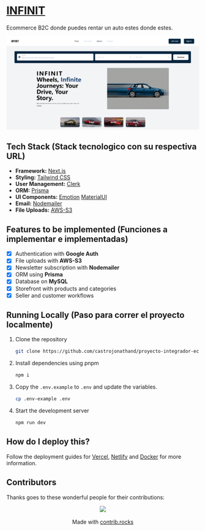 # [INFINIT](https://infinit-ecommerce.vercel.app/)

Ecommerce B2C donde puedes rentar un auto estes donde estes.

[![INFINIT](./src/assets/images/infinit.PNG)](https://infinit-ecommerce.vercel.app/)


## Tech Stack  (Stack tecnologico con su respectiva URL)

- **Framework:** [Next.js](https://nextjs.org)
- **Styling:** [Tailwind CSS](https://tailwindcss.com)
- **User Management:** [Clerk](https://clerk.com)
- **ORM:** [Prisma](https://www.prisma.io/)
- **UI Components:** [Emotion](https://emotion.sh/docs/introduction)
                     [MaterialUI](https://mui.com/)
- **Email:** [Nodemailer](https://nodemailer.com/)
- **File Uploads:** [AWS-S3](https://aws.amazon.com/es/s3/?nc=sn&loc=0)


## Features to be implemented  (Funciones a implementar e implementadas)

- [x] Authentication with **Google Auth**
- [x] File uploads with **AWS-S3**
- [x] Newsletter subscription with **Nodemailer**
- [x] ORM using **Prisma**
- [x] Database on **MySQL**
- [x] Storefront with products and categories
- [x] Seller and customer workflows

## Running Locally  (Paso para correr el proyecto localmente)

1. Clone the repository

   ```bash
   git clone https://github.com/castrojonathand/proyecto-integrador-ecommerce.git
   ```

2. Install dependencies using pnpm

   ```bash
   npm i
   ```

3. Copy the `.env.example` to `.env` and update the variables.

   ```bash
   cp .env-example .env
   ```

4. Start the development server

   ```bash
   npm run dev
   ```

## How do I deploy this?

Follow the deployment guides for [Vercel](https://create.t3.gg/en/deployment/vercel), [Netlify](https://create.t3.gg/en/deployment/netlify) and [Docker](https://create.t3.gg/en/deployment/docker) for more information.
<!-- 
## Contributing

Contributions are welcome! Please open an issue if you have any questions or suggestions. Your contributions will be acknowledged. See the [contributing guide](./CONTRIBUTING.md) for more information. -->

## Contributors

Thanks goes to these wonderful people for their contributions:

<p align="center">
 <a href="https://github.com/sadmann7/skateshop/graphs/contributors">
   <img src="https://contrib.rocks/image?repo=castrojonathand/proyecto-integrador-ecommerce" />
 </a>
</p>

<p align="center">
 Made with <a rel="noopener noreferrer" target="_blank" href="https://contrib.rocks">contrib.rocks</a>
</p>

